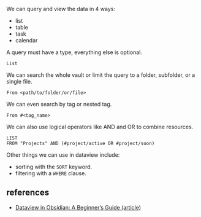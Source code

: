 We can query and view the data in 4 ways:
- list
- table
- task
- calendar 

A query must have a type, everything else is optional.

```
List
```

We can search the whole vault or limit the query to a folder, subfolder, or a single file.

```
From <path/to/folder/or/file>
```


We can even search by tag or nested tag.

```
From #<tag_name>
```

We can also use logical operators like AND and OR to combine resources.

```dataview
LIST
FROM "Projects" AND (#project/active OR #project/soon) 
```

Other things we can use in dataview include:
- sorting with the `SORT` keyword.
- filtering with a `WHERE` clause.
## references 
- [Dataview in Obsidian: A Beginner’s Guide (article)](https://obsidian.rocks/dataview-in-obsidian-a-beginners-guide/)
